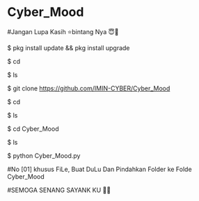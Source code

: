 # Cyber_Mood

#Jangan Lupa Kasih ⭐bintang Nya 😇🙏

$ pkg install update && pkg install upgrade

$ cd

$ ls

$ git clone https://github.com/IMIN-CYBER/Cyber_Mood

$ cd

$ ls

$ cd Cyber_Mood

$ ls

$ python Cyber_Mood.py

#No [01] khusus FiLe, Buat DuLu Dan Pindahkan Folder ke Folde Cyber_Mood

#SEMOGA SENANG SAYANK KU 🥰😘
